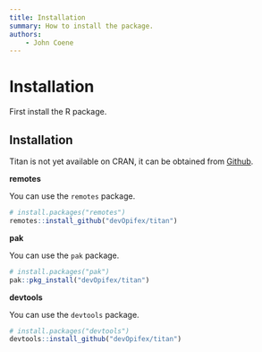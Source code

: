 ```yaml
---
title: Installation
summary: How to install the package.
authors:
    - John Coene
---
```


# Installation

First install the R package.

## Installation

Titan is not yet available on CRAN, it can be obtained from [Github](https://github.com/devOpifex/titan).

**remotes**

You can use the `remotes` package.

```r
# install.packages("remotes")
remotes::install_github("devOpifex/titan")
```

**pak**

You can use the `pak` package.

```r
# install.packages("pak")
pak::pkg_install("devOpifex/titan")
```

**devtools**

You can use the `devtools` package.

```r
# install.packages("devtools")
devtools::install_github("devOpifex/titan")
```
